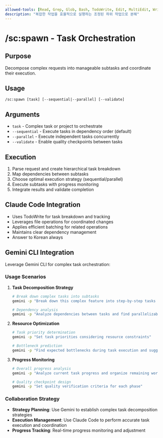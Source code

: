 ```yaml
---
allowed-tools: [Read, Grep, Glob, Bash, TodoWrite, Edit, MultiEdit, Write]
description: "복잡한 작업을 효율적으로 실행하는 조정된 하위 작업으로 분해"
---
```


# /sc:spawn - Task Orchestration

## Purpose
Decompose complex requests into manageable subtasks and coordinate their execution.

## Usage
```
/sc:spawn [task] [--sequential|--parallel] [--validate]
```

## Arguments
- `task` - Complex task or project to orchestrate
- `--sequential` - Execute tasks in dependency order (default)
- `--parallel` - Execute independent tasks concurrently
- `--validate` - Enable quality checkpoints between tasks

## Execution
1. Parse request and create hierarchical task breakdown
2. Map dependencies between subtasks
3. Choose optimal execution strategy (sequential/parallel)
4. Execute subtasks with progress monitoring
5. Integrate results and validate completion

## Claude Code Integration
- Uses TodoWrite for task breakdown and tracking
- Leverages file operations for coordinated changes
- Applies efficient batching for related operations
- Maintains clear dependency management
- Answer to Korean always

## Gemini CLI Integration
Leverage Gemini CLI for complex task orchestration:

### Usage Scenarios
1. **Task Decomposition Strategy**
   ```bash
   # Break down complex tasks into subtasks
   gemini -p "Break down this complex feature into step-by-step tasks and set work order" requirements.md
   
   # Dependency analysis
   gemini -p "Analyze dependencies between tasks and find parallelizable parts"
   ```

2. **Resource Optimization**
   ```bash
   # Task priority determination
   gemini -p "Set task priorities considering resource constraints"
   
   # Bottleneck prediction
   gemini -p "Find expected bottlenecks during task execution and suggest countermeasures"
   ```

3. **Progress Monitoring**
   ```bash
   # Overall progress analysis
   gemini -p "Analyze current task progress and organize remaining work"
   
   # Quality checkpoint design
   gemini -p "Set quality verification criteria for each phase"
   ```

### Collaboration Strategy
- **Strategy Planning**: Use Gemini to establish complex task decomposition strategies
- **Execution Management**: Use Claude Code to perform accurate task execution and coordination
- **Progress Tracking**: Real-time progress monitoring and adjustment